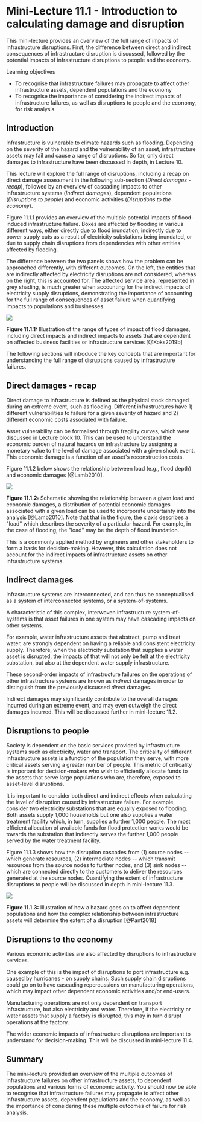 # Mini-Lecture 11.1 - Introduction to calculating damage and disruption

This mini-lecture provides an overview of the full range of impacts of
infrastructure disruptions. First, the difference between direct and
indirect consequences of infrastructure disruption is discussed,
followed by the potential impacts of infrastructure disruptions to
people and the economy.

Learning objectives

- To recognise that infrastructure failures may propagate to affect
  other infrastructure assets, dependent populations and the economy
- To recognise the importance of considering the indirect impacts of
  infrastructure failures, as well as disruptions to people and the
  economy, for risk analysis.

## Introduction

Infrastructure is vulnerable to climate hazards such as flooding.
Depending on the severity of the hazard and the vulnerability of an
asset, infrastructure assets may fail and cause a range of disruptions.
So far, only direct damages to infrastructure have been discussed in
depth, in Lecture 10.

This lecture will explore the full range of disruptions, including a
recap on direct damage assessment in the following sub-section (_Direct
damages - recap_), followed by an overview of cascading impacts to other
infrastructure systems (_Indirect damages_), dependent populations
(_Disruptions to people_) and economic activities (_Disruptions to the
economy_).

Figure 11.1.1 provides an overview of the multiple potential impacts of
flood-induced infrastructure failure. Boxes are affected by flooding in
various different ways, either directly due to flood inundation,
indirectly due to power supply cuts as a result of electricity
substations being inundated, or due to supply chain disruptions from
dependencies with other entities affected by flooding.

The difference between the two panels shows how the problem can be
approached differently, with different outcomes. On the left, the
entities that are indirectly affected by electricity disruptions are not
considered, whereas on the right, this is accounted for. The affected
service area, represented in grey shading, is much greater when
accounting for the indirect impacts of electricity supply disruptions,
demonstrating the importance of accounting for the full range of
consequences of asset failure when quantifying impacts to populations
and businesses.

![](assets/Figure_11.1.1.png)

**Figure 11.1.1:** Illustration of the range of types of impact of flood
damages, including direct impacts and indirect impacts to assets that
are dependent on affected business facilities or infrastructure services
[@Koks2019b]

The following sections will introduce the key concepts that are
important for understanding the full range of disruptions caused by
infrastructure failures.

## Direct damages - recap

Direct damage to infrastructure is defined as the physical stock damaged
during an extreme event, such as flooding. Different infrastructures
have 1) different vulnerabilities to failure for a given severity of
hazard and 2) different economic costs associated with failure.

Asset vulnerability can be formalised through fragility curves, which
were discussed in Lecture block 10. This can be used to understand the
economic burden of natural hazards on infrastructure by assigning a
monetary value to the level of damage associated with a given shock
event. This economic damage is a function of an asset's reconstruction
costs.

Figure 11.1.2 below shows the relationship between load (e.g., flood
depth) and economic damages [@Lamb2010].

![](assets/Figure_11.1.2.jpg)

**Figure 11.1.2:** Schematic showing the relationship between a given
load and economic damages, a distribution of potential economic damages
associated with a given load can be used to incorporate uncertainty into
the analysis [@Lamb2010]. Note that that in the figure, the x axis
describes a "load" which describes the severity of a particular hazard.
For example, in the case of flooding, the "load" may be the depth of
flood inundation.

This is a commonly applied method by engineers and other stakeholders to
form a basis for decision-making. However, this calculation does not
account for the indirect impacts of infrastructure assets on other
infrastructure systems.

## Indirect damages

Infrastructure systems are interconnected, and can thus be
conceptualised as a system of interconnected systems, or a
system-of-systems.

A characteristic of this complex, interwoven infrastructure
system-of-systems is that asset failures in one system may have
cascading impacts on other systems.

For example, water infrastructure assets that abstract, pump and treat
water, are strongly dependent on having a reliable and consistent
electricity supply. Therefore, when the electricity substation that
supplies a water asset is disrupted, the impacts of that will not only
be felt at the electricity substation, but also at the dependent water
supply infrastructure.

These second-order impacts of infrastructure failures on the operations
of other infrastructure systems are known as _indirect_ damages in order
to distinguish from the previously discussed _direct_ damages.

Indirect damages may significantly contribute to the overall damages
incurred during an extreme event, and may even outweigh the direct
damages incurred. This will be discussed further in mini-lecture 11.2.

## Disruptions to people

Society is dependent on the basic services provided by infrastructure
systems such as electricity, water and transport. The criticality of
different infrastructure assets is a function of the population they
serve, with more critical assets serving a greater number of people.
This metric of criticality is important for decision-makers who wish to
efficiently allocate funds to the assets that serve large populations
who are, therefore, exposed to asset-level disruptions.

It is important to consider both direct and indirect effects when
calculating the level of disruption caused by infrastructure failure.
For example, consider two electricity substations that are equally
exposed to flooding. Both assets supply 1,000 households but one also
supplies a water treatment facility which, in turn, supplies a further
1,000 people. The most efficient allocation of available funds for flood
protection works would be towards the substation that indirectly serves
the further 1,000 people served by the water treatment facility.

Figure 11.1.3 shows how the disruption cascades from (1) source nodes --
which generate resources, (2) intermediate nodes -- which transmit
resources from the source nodes to further nodes, and (3) sink nodes --
which are connected directly to the customers to deliver the resources
generated at the source nodes. Quantifying the extent of infrastructure
disruptions to people will be discussed in depth in mini-lecture 11.3.

![](assets/Figure_11.1.3.jpg)

**Figure 11.1.3:** Illustration of how a hazard goes on to affect
dependent populations and how the complex relationship between
infrastructure assets will determine the extent of a disruption
[@Pant2018]

## Disruptions to the economy

Various economic activities are also affected by disruptions to
infrastructure services.

One example of this is the impact of disruptions to port infrastructure
e.g. caused by hurricanes - on supply chains. Such supply chain
disruptions could go on to have cascading repercussions on manufacturing
operations, which may impact other dependent economic activities and/or
end-users.

Manufacturing operations are not only dependent on transport
infrastructure, but also electricity and water. Therefore, if the
electricity or water assets that supply a factory is disrupted, this may
in turn disrupt operations at the factory.

The wider economic impacts of infrastructure disruptions are important
to understand for decision-making. This will be discussed in
mini-lecture 11.4.

## Summary

The mini-lecture provided an overview of the multiple outcomes of
infrastructure failures on other infrastructure assets, to dependent
populations and various forms of economic activity. You should now be
able to recognise that infrastructure failures may propagate to affect
other infrastructure assets, dependent populations and the economy, as
well as the importance of considering these multiple outcomes of failure
for risk analysis.
